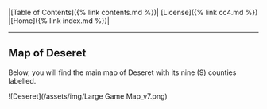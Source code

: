 |[Table of Contents]({% link contents.md %})| [License]({% link cc4.md %}) |[Home]({% link index.md %})|

---

## Map of Deseret
Below, you will find the main map of Deseret with its nine (9) counties labelled. 

![Deseret](/assets/img/Large Game Map_v7.png)

